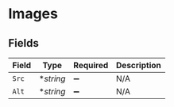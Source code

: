 # Images


## Fields

| Field              | Type               | Required           | Description        |
| ------------------ | ------------------ | ------------------ | ------------------ |
| `Src`              | **string*          | :heavy_minus_sign: | N/A                |
| `Alt`              | **string*          | :heavy_minus_sign: | N/A                |